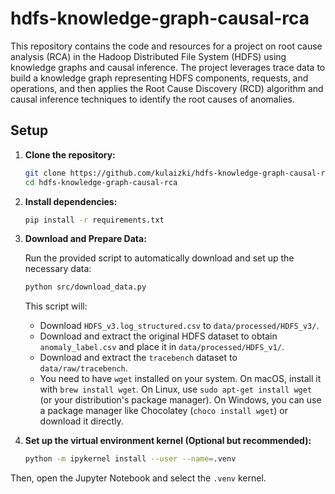 # hdfs-knowledge-graph-causal-rca

This repository contains the code and resources for a project on root cause analysis (RCA) in the Hadoop Distributed File System (HDFS) using knowledge graphs and causal inference. The project leverages trace data to build a knowledge graph representing HDFS components, requests, and operations, and then applies the Root Cause Discovery (RCD) algorithm and causal inference techniques to identify the root causes of anomalies.

## Setup

1.  **Clone the repository:**

    ```bash
    git clone https://github.com/kulaizki/hdfs-knowledge-graph-causal-rca.git
    cd hdfs-knowledge-graph-causal-rca
    ```

2.  **Install dependencies:**

    ```bash
    pip install -r requirements.txt
    ```

3.  **Download and Prepare Data:**

    Run the provided script to automatically download and set up the necessary data:

    ```bash
    python src/download_data.py
    ```

    This script will:

    *   Download `HDFS_v3.log_structured.csv` to `data/processed/HDFS_v3/`.
    *   Download and extract the original HDFS dataset to obtain `anomaly_label.csv` and place it in `data/processed/HDFS_v1/`.
    *   Download and extract the `tracebench` dataset to `data/raw/tracebench`.
    *   You need to have `wget` installed on your system. On macOS, install it with `brew install wget`. On Linux, use `sudo apt-get install wget` (or your distribution's package manager). On Windows, you can use a package manager like Chocolatey (`choco install wget`) or download it directly.

4. **Set up the virtual environment kernel (Optional but recommended):**

	```bash
	python -m ipykernel install --user --name=.venv
	```
Then, open the Jupyter Notebook and select the `.venv` kernel.